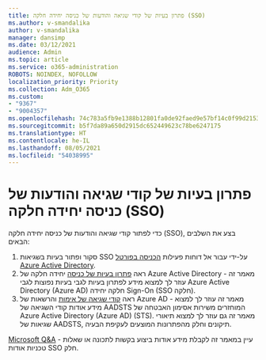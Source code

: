```yaml
---
title: פתרון בעיות של קודי שגיאה והודעות של כניסה יחידה חלקה (SSO)
ms.author: v-smandalika
author: v-smandalika
manager: dansimp
ms.date: 03/12/2021
audience: Admin
ms.topic: article
ms.service: o365-administration
ROBOTS: NOINDEX, NOFOLLOW
localization_priority: Priority
ms.collection: Adm_O365
ms.custom:
- "9367"
- "9004357"
ms.openlocfilehash: 74c783a5fb9e1388b12801fa0de92faed9e57bf14c0f99d21539e17bf1b1c284
ms.sourcegitcommit: b5f7da89a650d2915dc652449623c78be6247175
ms.translationtype: HT
ms.contentlocale: he-IL
ms.lasthandoff: 08/05/2021
ms.locfileid: "54038995"
---
```

# <a name="troubleshoot-seamless-single-sign-on-sso-error-codes-and-messages"></a>פתרון בעיות של קודי שגיאה והודעות של כניסה יחידה חלקה (SSO)

כדי לפתור קודי שגיאה והודעות של כניסה יחידה חלקה (SSO), בצע את השלבים הבאים:

1. סקור ופתור בעיות בשגיאות SSO על-ידי עבור אל דוחות פעילות [הכניסה בפורטל Azure Active Directory](https://docs.microsoft.com/azure/active-directory/reports-monitoring/concept-sign-ins).
2. ראה [פתרון בעיות של כניסה](https://docs.microsoft.com/azure/active-directory/hybrid/tshoot-connect-sso#sign-in-failure-reasons-in-the-azure-active-directory-admin-center-needs-a-premium-license) יחידה חלקה של Azure Active Directory - מאמר זה עוזר לך למצוא מידע לפתרון בעיות לגבי בעיות נפוצות לגבי Azure Active Directory (Azure AD) חלקה יחידה Sign-On (SSO חלקה).
3. ראה [קודי שגיאה של אימות](https://docs.microsoft.com/azure/active-directory/develop/reference-aadsts-error-codes#lookup-current-error-code-information) והרשאות של Azure AD - מאמר זה עוזר לך למצוא מידע אודות קודי השגיאה של AADSTS המוחזרים משירות אסימון האבטחה של Azure Active Directory (Azure AD) (STS). מאמר זה גם עוזר לך למצוא תיאורי שגיאות של AADSTS, תיקונים וחלק מהפתרונות המוצעים לעקיפת הבעיה.

[Microsoft Q&A](https://docs.microsoft.com/answers/topics/azure-ad-single-sign-on.html) - עיין במאמר זה לקבלת מידע אודות ביצוע בקשות לתכונה או שאלות טכניות אודות SSO חלק.

